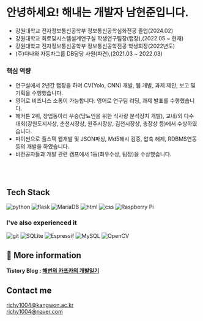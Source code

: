 # 안녕하세요! 해내는 개발자 남현준입니다.  
- 강원대학교 전자정보통신공학부 정보통신공학심화전공 졸업(2024.02)
- 강원대학교 회로및시스템설계연구실 학생연구팀장(랩장),(2022.05 ~ 현재)
- 강원대학교 전자정보통신공학부 정보통신공학전공 학생회장(2022년도)
- (주)다나와 자동차그룹 DB담당 사원(파견),(2021.03 ~ 2022.03)
  
### 핵심 역량
- 연구실에서 2년간 랩장을 하며 CV(Yolo, CNN) 개발, 웹 개발, 과제 제안, 보고 및 기획을 수행했습니다.
- 영어로 비즈니스 소통이 가능합니다. 영어로 연구팀 리딩, 과제 발표를 수행했습니다.
- 해커톤 2위, 창업동아리 우승(당뇨인을 위한 식사량 분석장치 개발), 교내/외 다수 대회(강원도지사상, 춘천시장상, 원주시장상, 김천시장상, 총장상 등)에서 수상하였습니다.
- 파이썬으로 풀스택 웹개발 및 JSON파싱, Md5해시 검증, 압축 해제, RDBMS연동 등의 개발을 하였습니다.
- 비전공자들과 개발 관련 캠프에서 1등(최우수상, 팀장)을 수상했습니다.

<br /><br />

<!-- ## 포트폴리오-->
<!--[![Notion](https://img.shields.io/badge/Notion-%23000000.svg?style=for-the-badge&logo=notion&logoColor=white)](https://.notion.site/bfb4be71d8db458796bcceae0614ce80)-->

## Tech Stack

![python](https://img.shields.io/badge/Python-14354C?style=for-the-badge&logo=python&logoColor=white)
![flask](https://img.shields.io/badge/Flask-000000?style=for-the-badge&logo=flask&logoColor=white)
![MariaDB](https://img.shields.io/badge/MariaDB-003545?style=for-the-badge&logo=mariadb&logoColor=white)
![html](https://img.shields.io/badge/HTML5-E34F26?style=for-the-badge&logo=html5&logoColor=white)
![css](https://img.shields.io/badge/CSS-1572B6?style=for-the-badge&logo=css3&logoColor=white)
![Raspberry Pi](https://img.shields.io/badge/-RaspberryPi-C51A4A?style=for-the-badge&logo=Raspberry-Pi)

### I've also experienced it
![git](https://img.shields.io/badge/Git-F05032?style=for-the-badge&logo=git&logoColor=white)
![SQLite](https://img.shields.io/badge/SQLite-BDCCE2?style=for-the-badge&logo=git&logoColor=white)
![Espressif](https://img.shields.io/badge/espressif-E7352C.svg?style=for-the-badge&logo=espressif&logoColor=white)
![MySQL](https://img.shields.io/badge/mysql-%2300f.svg?style=for-the-badge&logo=mysql&logoColor=white)
![OpenCV](https://img.shields.io/badge/opencv-%23white.svg?style=for-the-badge&logo=opencv&logoColor=white)


## 📖 More information

<b>Tistory Blog : <a href=https://kafkaontheshore.tistory.com>해변의 카프카의 개발일기</a>
</b>

## Contact me

richy1004@kangwon.ac.kr  <br/>
richy1004@naver.com
